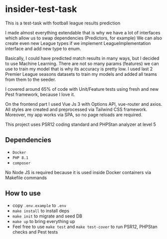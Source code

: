 # insider-test-task

This is a test-task with football league results prediction

I made almost everything extendable that is why we have a lot of interfaces which allow us to swap dependencies (Predictors, for example)
We can also create even new League types if we implement LeagueImplementation interface and add new type to enum.

Basically, I could have predicted match results in many ways, but I decided to use Machine Learning. There are not so many params (features) we can use to train my model
that is why its accuracy is pretty low. I used last 2 Premier League seasons datasets to train my models and added all teams from them to the seeder.

I covered around 65% of code with Unit/Feature tests using fresh and new Pest framework, because I love it.

On the frontend part I used Vue Js 3 with Options API, vue-router and axios.
All styles are created and preprocessed via Tailwind CSS framework.
Moreover, my app works via SPA, so no page reloads are required.

This project uses PSR12 coding standard and PHPStan analyzer at level 5

## Dependencies

- `Docker`
- `PHP 8.1`
- `composer`

No Node JS is required because it is used inside Docker containers via Makefile commands

## How to use

-  copy `.env.example` to `.env`
- `make install` to install deps
- `make init` to migrate and seed DB
- `make up` to bring everything up
- Feel free to use `make test` and `make test-cover` to run PSR12, PHPStan checks and Pest tests
